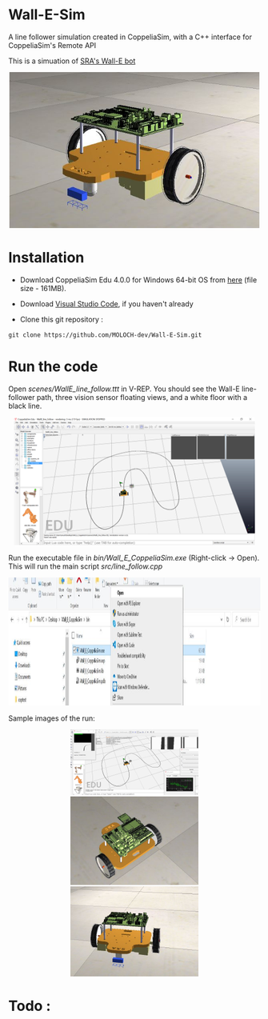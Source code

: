 # Wall-E-Sim
A line follower simulation created in CoppeliaSim, with a C++ interface for CoppeliaSim's Remote API

This is a simuation of [SRA's Wall-E bot](https://github.com/SRA-VJTI/Wall-E_v2.2-beta/tree/dev)

<p align="center">
  <img src="./docs/wall_E_bot.JPG" width="500"/>
</p>


# Installation

* Download CoppeliaSim Edu 4.0.0 for Windows 64-bit OS from [here](https://www.coppeliarobotics.com/files/CoppeliaSim_Edu_V4_0_0_Setup.exe) (file size - 161MB).
* Download [Visual Studio Code](https://code.visualstudio.com/download), if you haven't already


* Clone this git repository :
```
git clone https://github.com/MOLOCH-dev/Wall-E-Sim.git
```

# Run the code
Open _scenes/WallE_line_follow.ttt_ in V-REP. You should see the Wall-E line-follower path, three vision sensor floating views, and a white floor with a black line. 
<p align="center">
  <img src="./docs/sim_img_1.JPG" height ="256"/>
</p>


Run the executable file in _bin/Wall_E_CoppeliaSim.exe_ (Right-click -> Open). This will run the main script _src/line_follow.cpp_
<p align="center">
  <img src="./docs/sim_img_2.JPG" height ="256"/>
</p>

Sample images of the run:

<p align="center">
  
  
  <img src="./docs/sim_img_3.JPG" width="256"/>
  <img src="./docs/sim_img_4.JPG" width="256"/>
  <img src="./docs/sim_img_5.JPG" width="256"/>
</p>


# Todo :

